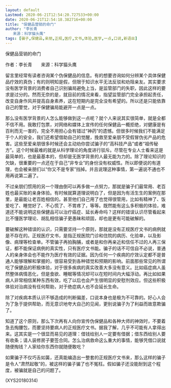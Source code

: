 ```yaml
---
layout: default
Lastmod: 2020-06-21T12:54:20.727533+00:00
date: 2020-06-21T12:54:18.382716+00:00
title: "保健品营销的命门"
author: "李长青
　　来源：科学猫头鹰"
tags: [骗子,保健品,亲朋,正规,医疗,文书,体验,医学,一点,口说,新语丝]
---
```


保健品营销的命门

作者：李长青　　来源：科学猫头鹰

留言里经常有读者咨询某个伪保健品的信息。有的想要咨询如何分辨某个具体保健品疗效的真伪；有的则明知是假，但限于知识水平无法反驳和劝阻亲友。其实要求没有医学背景的消费者自己识别骗局避免上当，是监管部门的失职，因此这样的要求是过分的。然而无奈的是，就目前的情况来看，指望监管部门完全承担起责任，改变自身作风并提高自身素养，这在短期内是完全没有希望的。所以还是只能依靠自己的警觉，对于保健骗局能避开一点是一点。

那么没有医学背景的人怎么能够做到这一点呢？就个人来说其实很简单，就是全都不信不用。我敢打包票，对网络和媒体上宣传的任何保健品一概拒绝，对健康是有百利而无一害的，完全不用担心会有错过“神药”的遗憾。但很多时候我们不能满足于个人的安全，我们还希望借助自己的觉醒，挽救至爱亲朋不受假冒伪劣产品的危害。这些至爱亲朋很多时候还会主动劝你尝试骗子的“高科技产品”或者“祖传秘方”。这个时候最难的就是从科学理论的角度进行驳斥。尽管在专业人士看来这是最简单的，也是最基本的，但却是无医学背景的人最无能为力的。除了理论知识的欠缺，很重要的一点还在于自己“非专业”的身份没有权威性。所以即便说的有道理，也会被亲朋们以“你又不是专家”挡掉。并且说理这种事情，第一遍说不通也不用再说第二遍了。

不过亲朋们惯用的另一个理由倒可以再多做一点努力，那就是骗子们最常用、老百姓也最买账的亲身体验。有时候就算道理说明白了，但是因为有活生生的案例在那里，是最能让老百姓相信的。甚至他们自己用了也觉得很管用，比如有精神了、饭爱吃了、睡觉好了、不心慌了、不胃疼了，等等。既然能有这么多积极的体验，难道还不能说明这些保健品可以治疗癌症、延长寿命吗？这样的错误认识尽管看起来比不懂医学理论、胡乱相信骗子更愚昧和顽固，却也是更有可能破解的。

要破解这种错误的认识，只需要坚持一个原则，那就是没有正规医疗文书的病例就是不存在的。正规医疗文书，是指正规医院门诊和住院的病历、化验单，以及影像、病理等检查单。不管骗子再拍胸脯，或者是和你再亲近和信任不过的人再三保证，都不能保证病例的真实性，只有医疗文书能。骗子的话不可信自不必说，普通人的亲身体会也不能作为医疗有效的证据。因为任何一个疾病的疗效认定都不是普通人能够理解和掌握的，很容易受到各种错觉和预期的影响。前面那些常见的所谓吃了保健品的积极体验，对于很多疾病的真实改善大多没有意义。比如癌症病人虽然整体病情恶化，但是食欲、睡眠等情况却可以在短时间内大幅浮动。再比如如果病人非常相信某种东西有效，吃了以后也会产生很明显的安慰剂效应。但这些积极体验对治病没有任何帮助，对于绝症病人也不会延长生命。

除了对疾病本质认识不够造成的判断偏差，口说本身也是极为不可靠的。好心人会为了急于提供帮助，而无意识地夸大自己的见闻，更别说骗子为了利益而故意欺骗了。

知道了这个原则，那么下次再有人向你宣传伪保健品和各种大师的神效时，不要着急去掏腰包，而要坚持要病人的正规医疗文书。据我了解，几乎不可能有人拿得出来。这其实是一个很显而易见的道理：借钱给别人一定要有借据；借东西给别人要有收条；请人装修房子要签合同。怎么治病救命这么重大的事情，能够凭借口说就随便掏钱？人家给你东西你就随便敢吃？

如果骗子不仅巧舌如簧，还真能编造出一整套的正规医疗文书来，那么这样的骗子是令人“肃然起敬”的，被这样的骗子骗了也不冤枉。假如骗子还没能耐到这个程度，被骗就是自己的问题了。

(XYS20180314)


